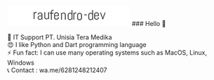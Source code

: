 <img src="https://github.com/raufendro-dev/raufendro-dev/raw/main/raufendro.gif" height="50%"/>
### Hello 👋

💼  IT Support PT. Unisia Tera Medika</br>
😍  I like Python and Dart programming language</br>
⚡   Fun fact: I can use many operating systems such as MacOS, Linux, Windows</br>
📞  Contact : wa.me/6281248212407
